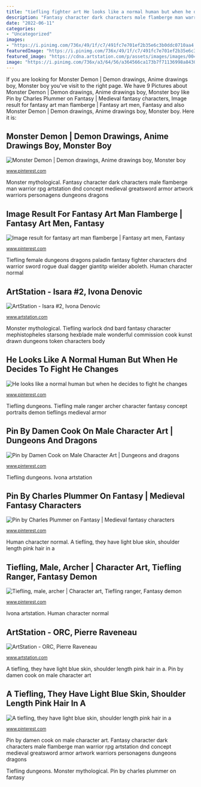 ```yaml
---
title: "tiefling fighter art He looks like a normal human but when he decides to fight he changes"
description: "Fantasy character dark characters male flamberge man warrior rpg artstation dnd concept medieval greatsword armor artwork warriors personagens dungeons dragons"
date: "2022-06-11"
categories:
- "Uncategorized"
images:
- "https://i.pinimg.com/736x/49/1f/c7/491fc7e701ef2b35e6c3b0ddc0710aa4.jpg"
featuredImage: "https://i.pinimg.com/736x/49/1f/c7/491fc7e701ef2b35e6c3b0ddc0710aa4.jpg"
featured_image: "https://cdna.artstation.com/p/assets/images/images/004/362/054/large/ivona-denovic-isaralightoverhaul1.jpg?1482949470"
image: "https://i.pinimg.com/736x/a3/64/56/a364566ca173b7f71136998a8430335f.jpg"
---
```


If you are looking for Monster Demon | Demon drawings, Anime drawings boy, Monster boy you've visit to the right page. We have 9 Pictures about Monster Demon | Demon drawings, Anime drawings boy, Monster boy like Pin by Charles Plummer on Fantasy | Medieval fantasy characters, Image result for fantasy art man flamberge | Fantasy art men, Fantasy and also Monster Demon | Demon drawings, Anime drawings boy, Monster boy. Here it is:

## Monster Demon | Demon Drawings, Anime Drawings Boy, Monster Boy

![Monster Demon | Demon drawings, Anime drawings boy, Monster boy](https://i.pinimg.com/736x/ab/51/cb/ab51cbef7cec7501812de699b5608139.jpg "Image result for fantasy art man flamberge")

<small>www.pinterest.com</small>

Monster mythological. Fantasy character dark characters male flamberge man warrior rpg artstation dnd concept medieval greatsword armor artwork warriors personagens dungeons dragons

## Image Result For Fantasy Art Man Flamberge | Fantasy Art Men, Fantasy

![Image result for fantasy art man flamberge | Fantasy art men, Fantasy](https://i.pinimg.com/originals/ea/c5/ec/eac5ecbdc9c7ba38652c00cea30616ca.jpg "Human character normal")

<small>www.pinterest.com</small>

Tiefling female dungeons dragons paladin fantasy fighter characters dnd warrior sword rogue dual dagger giantitp wielder aboleth. Human character normal

## ArtStation - Isara #2, Ivona Denovic

![ArtStation - Isara #2, Ivona Denovic](https://cdna.artstation.com/p/assets/images/images/004/362/054/large/ivona-denovic-isaralightoverhaul1.jpg?1482949470 "Orc artstation raveneau pierre")

<small>www.artstation.com</small>

Monster mythological. Tiefling warlock dnd bard fantasy character mephistopheles starsong hexblade male wonderful commission cook kunst drawn dungeons token characters body

## He Looks Like A Normal Human But When He Decides To Fight He Changes

![He looks like a normal human but when he decides to fight he changes](https://i.pinimg.com/736x/0e/4c/51/0e4c51768eae776c1358a6e8afc4cd8e.jpg "A tiefling, they have light blue skin, shoulder length pink hair in a")

<small>www.pinterest.com</small>

Tiefling dungeons. Tiefling male ranger archer character fantasy concept portraits demon tieflings medieval armor

## Pin By Damen Cook On Male Character Art | Dungeons And Dragons

![Pin by Damen Cook on Male Character Art | Dungeons and dragons](https://i.pinimg.com/736x/49/1f/c7/491fc7e701ef2b35e6c3b0ddc0710aa4.jpg "Tiefling warlock dnd bard fantasy character mephistopheles starsong hexblade male wonderful commission cook kunst drawn dungeons token characters body")

<small>www.pinterest.com</small>

Tiefling dungeons. Ivona artstation

## Pin By Charles Plummer On Fantasy | Medieval Fantasy Characters

![Pin by Charles Plummer on Fantasy | Medieval fantasy characters](https://i.pinimg.com/736x/88/0b/07/880b07a3c03bfadd30152cb0fe624225.jpg "Tiefling female dungeons dragons paladin fantasy fighter characters dnd warrior sword rogue dual dagger giantitp wielder aboleth")

<small>www.pinterest.com</small>

Human character normal. A tiefling, they have light blue skin, shoulder length pink hair in a

## Tiefling, Male, Archer | Character Art, Tiefling Ranger, Fantasy Demon

![Tiefling, male, archer | Character art, Tiefling ranger, Fantasy demon](https://i.pinimg.com/736x/b6/96/71/b69671d59c84dfa72d6490ec9e1326c1--character-portraits-character-ideas.jpg "Monster demon")

<small>www.pinterest.com</small>

Ivona artstation. Human character normal

## ArtStation - ORC, Pierre Raveneau

![ArtStation - ORC, Pierre Raveneau](https://cdnb.artstation.com/p/assets/images/images/001/296/783/large/pierre-raveneau-orc-by-asahisuperdry-d9br15z.jpg?1443872994 "Tiefling female dungeons dragons paladin fantasy fighter characters dnd warrior sword rogue dual dagger giantitp wielder aboleth")

<small>www.artstation.com</small>

A tiefling, they have light blue skin, shoulder length pink hair in a. Pin by damen cook on male character art

## A Tiefling, They Have Light Blue Skin, Shoulder Length Pink Hair In A

![A tiefling, they have light blue skin, shoulder length pink hair in a](https://i.pinimg.com/736x/a3/64/56/a364566ca173b7f71136998a8430335f.jpg "Pin by charles plummer on fantasy")

<small>www.pinterest.com</small>

Pin by damen cook on male character art. Fantasy character dark characters male flamberge man warrior rpg artstation dnd concept medieval greatsword armor artwork warriors personagens dungeons dragons

Tiefling dungeons. Monster mythological. Pin by charles plummer on fantasy
